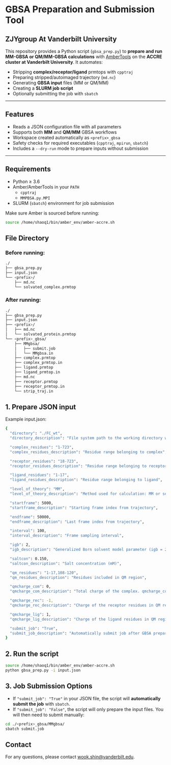 # GBSA Preparation and Submission Tool 
## ZJYgroup At Vanderbilt University

This repository provides a Python script (`gbsa_prep.py`) to **prepare and run MM-GBSA or QM/MM-GBSA calculations** with [AmberTools](https://ambermd.org/AmberTools.php) on the **ACCRE cluster at Vanderbilt University**.
It automates:

- Stripping **complex/receptor/ligand** prmtops with `cpptraj`
- Preparing stripped/autoimaged trajectory (`md.nc`)
- Generating **GBSA input** files (MM or QM/MM)
- Creating a **SLURM job script**
- Optionally submitting the job with `sbatch`

---

## Features

- Reads a JSON configuration file with all parameters
- Supports both **MM** and **QM/MM** GBSA workflows
- Workspace created automatically as `<prefix>_gbsa`
- Safety checks for required executables (`cpptraj`, `mpirun`, `sbatch`)
- Includes a `--dry-run` mode to prepare inputs without submission

---

## Requirements

- Python ≥ 3.6  
- Amber/AmberTools in your `PATH`  
  - `cpptraj`  
  - `MMPBSA.py.MPI`
- SLURM (`sbatch`) environment for job submission

Make sure Amber is sourced before running:

```bash
source /home/shaoq1/bin/amber_env/amber-accre.sh
```

## File Directory
### Before running:
```bash
./
├── gbsa_prep.py
├── input.json
└── <prefix>/
    ├── md.nc
    └── solvated_complex.prmtop
```

### After running:
```bash
./
├── gbsa_prep.py
├── input.json
├── <prefix>/
│   ├── md.nc
│   └── solvated_protein.prmtop
└── <prefix>_gbsa/
    ├── MMgbsa/
    │   ├── submit.job
    │   └── MMgbsa.in
    ├── complex.prmtop
    ├── complex_prmtop.in
    ├── ligand.prmtop
    ├── ligand_prmtop.in
    ├── md.nc
    ├── receptor.prmtop
    ├── receptor_prmtop.in
    └── strip_traj.in
```

## 1. Prepare JSON input
Example input.json:
```bash
{
  "directory": "./FC_wt",
  "directory_description": "File system path to the working directory where .nc and .prmtop files for this simulation are stored",

  "complex_residues": "1-723",
  "complex_residues_description": "Residue range belonging to complex",

  "receptor_residues": "18-723",
  "receptor_residues_description": "Residue range belonging to receptor",

  "ligand_residues": "1-17",
  "ligand_residues_description": "Residue range belonging to ligand",

  "level_of_theory": "MM",
  "level_of_theory_description": "Method used for calculation: MM or semiempirical (AM1, PM6, DFTB3, etc.)",

  "startframe": 5000,
  "startframe_description": "Starting frame index from trajectory",

  "endframe": 50000,
  "endframe_description": "Last frame index from trajectory",

  "interval": 100,
  "interval_description": "Frame sampling interval",

  "igb": 2,
  "igb_description": "Generalized Born solvent model parameter (igb = 2 recommended)",

  "saltcon": 0.150,
  "saltcon_description": "Salt concentration (mM)",

  "qm_residues": "1-17,108-120",
  "qm_residues_description": "Residues included in QM region",

  "qmcharge_com": 0,
  "qmcharge_com_description": "Total charge of the complex. qmcharge_com = qmcharge_rec + qmcharge_lig",

  "qmcharge_rec": -1,
  "qmcharge_rec_description": "Charge of the receptor residues in QM region",

  "qmcharge_lig": 1,
  "qmcharge_lig_description": "Charge of the ligand residues in QM region",

  "submit_job": "True",
  "submit_job_description": "Automatically submit job after GBSA preparation (True or False)"
}
```
## 2. Run the script
```bash
source /home/shaoq1/bin/amber_env/amber-accre.sh
python gbsa_prep.py -i input.json
```
## 3. Job Submission Options

- If `"submit_job": "True"` in your JSON file, the script will **automatically submit the job** with `sbatch`.  
- If `"submit_job": "False"`, the script will only prepare the input files. You will then need to submit manually:

```bash
cd ./<prefix>_gbsa/MMgbsa/
sbatch submit.job
```
## Contact
For any questions, please contact wook.shin@vanderbilt.edu.
